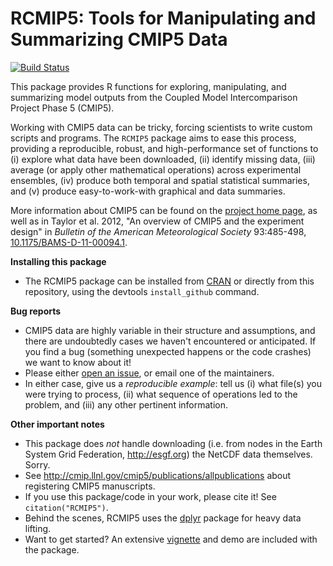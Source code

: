 RCMIP5: Tools for Manipulating and Summarizing CMIP5 Data
=======

[![Build Status](https://travis-ci.org/JGCRI/RCMIP5.png?branch=master)](https://travis-ci.org/JGCRI/RCMIP5)

This package provides R functions for exploring, manipulating, and summarizing model outputs from the Coupled Model Intercomparison Project Phase 5 (CMIP5).

Working with CMIP5 data can be tricky, forcing scientists to write custom scripts and programs. The `RCMIP5` package aims to ease this process, providing a reproducible, robust, and high-performance set of functions to (i) explore what data have been downloaded, (ii) identify missing data, (iii) average (or apply other mathematical operations) across experimental ensembles, (iv) produce both temporal and spatial statistical summaries, and (v) produce easy-to-work-with graphical and data summaries. 

More information about CMIP5 can be found on the [project home page](http://cmip-pcmdi.llnl.gov/cmip5/), as well as in Taylor et al. 2012, "An overview of CMIP5 and the experiment design" in *Bulletin of the American Meteorological Society* 93:485-498, [10.1175/BAMS-D-11-00094.1](http://dx.doi.org/10.1175/BAMS-D-11-00094.1).

**Installing this package**

* The RCMIP5 package can be installed from [CRAN](http://cran.r-project.org/package=RCMIP5) or directly from this repository, using the devtools `install_github` command.

**Bug reports**

* CMIP5 data are highly variable in their structure and assumptions, and there are undoubtedly cases we haven't encountered or anticipated. If you find a bug (something unexpected happens or the code crashes) we want to know about it!
* Please either [open an issue](https://github.com/JGCRI/RCMIP5/issues/new), or email one of the maintainers.
* In either case, give us a *reproducible example*: tell us (i) what file(s) you were trying to process, (ii) what sequence of operations led to the problem, and (iii) any other pertinent information.

**Other important notes**

* This package does *not* handle downloading (i.e. from nodes in the Earth System Grid Federation, http://esgf.org) the NetCDF data themselves. Sorry.
* See http://cmip.llnl.gov/cmip5/publications/allpublications about registering CMIP5 manuscripts.
* If you use this package/code in your work, please cite it! See `citation("RCMIP5")`.
* Behind the scenes, RCMIP5 uses the [dplyr](http://cran.r-project.org/package=dplyr) package for heavy data lifting.
* Want to get started? An extensive [vignette](http://cran.r-project.org/web/packages/RCMIP5/vignettes/atmospheric_co2.html) and demo are included with the package.

